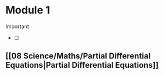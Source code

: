 # Module 1
> [!Important]
> - [ ] 
## [[08 Science/Maths/Partial Differential Equations|Partial Differential Equations]]